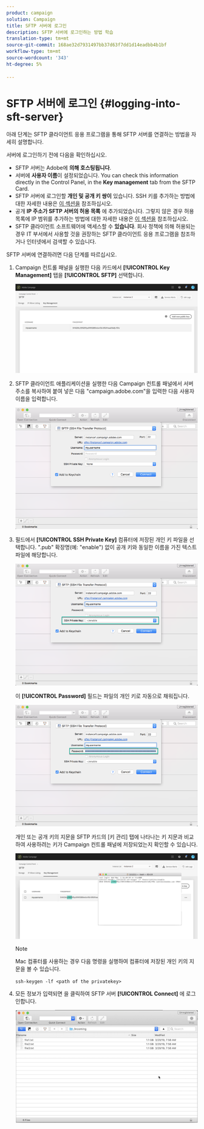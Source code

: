 ```yaml
---
product: campaign
solution: Campaign
title: SFTP 서버에 로그인
description: SFTP 서버에 로그인하는 방법 학습
translation-type: tm+mt
source-git-commit: 168ae32d7931497bb37d63f7dd1d14eadbb4b1bf
workflow-type: tm+mt
source-wordcount: '343'
ht-degree: 5%

---
```



# SFTP 서버에 로그인 {#logging-into-sft-server}

아래 단계는 SFTP 클라이언트 응용 프로그램을 통해 SFTP 서버를 연결하는 방법을 자세히 설명합니다.

서버에 로그인하기 전에 다음을 확인하십시오.

* SFTP 서버는 Adobe에 **의해 호스팅됩니다**.
* 서버에 **사용자 이름**&#x200B;이 설정되었습니다. You can check this information directly in the Control Panel, in the **Key management** tab from the SFTP Card.
* SFTP 서버에 로그인할 **개인 및 공개 키 쌍이** 있습니다. SSH 키를 추가하는 방법에 대한 자세한 내용은 [이 섹션을](../../sftp/using/key-management.md) 참조하십시오.
* 공개 **IP 주소가 SFTP 서버의 허용 목록** 에 추가되었습니다. 그렇지 않은 경우 허용 목록에 IP 범위를 추가하는 방법에 대한 자세한 내용은 [이 섹션을](../../sftp/using/ip-range-allow-listing.md) 참조하십시오.
* SFTP 클라이언트 소프트웨어에 액세스할 수 **있습니다**. 회사 정책에 의해 허용되는 경우 IT 부서에서 사용할 것을 권장하는 SFTP 클라이언트 응용 프로그램을 참조하거나 인터넷에서 검색할 수 있습니다.

SFTP 서버에 연결하려면 다음 단계를 따르십시오.

1. Campaign 컨트롤 패널을 실행한 다음 카드에서 **[!UICONTROL Key Management]** 탭을 **[!UICONTROL SFTP]** 선택합니다.

   ![](assets/sftp_card.png)

1. SFTP 클라이언트 애플리케이션을 실행한 다음 Campaign 컨트롤 패널에서 서버 주소를 복사하여 붙여 넣은 다음 &quot;campaign.adobe.com&quot;을 입력한 다음 사용자 이름을 입력합니다.

   ![](assets/do-not-localize/connect1.png)

1. 필드에서 **[!UICONTROL SSH Private Key]** 컴퓨터에 저장된 개인 키 파일을 선택합니다. &quot;.pub&quot; 확장명(예: &quot;enable&quot;) 없이 공개 키와 동일한 이름을 가진 텍스트 파일에 해당합니다.

   ![](assets/do-not-localize/connect2.png)

   이 **[!UICONTROL Password]** 필드는 파일의 개인 키로 자동으로 채워집니다.

   ![](assets/do-not-localize/connect3.png)

   개인 또는 공개 키의 지문을 SFTP 카드의 [키 관리] 탭에 나타나는 키 지문과 비교하여 사용하려는 키가 Campaign 컨트롤 패널에 저장되었는지 확인할 수 있습니다.

   ![](assets/fingerprint_compare.png)

   >[!NOTE]
   >
   >Mac 컴퓨터를 사용하는 경우 다음 명령을 실행하여 컴퓨터에 저장된 개인 키의 지문을 볼 수 있습니다.
   >
   >`ssh-keygen -lf <path of the privatekey>`

1. 모든 정보가 입력되면 을 클릭하여 SFTP 서버 **[!UICONTROL Connect]** 에 로그인합니다.

   ![](assets/do-not-localize/sftpconnected.png)

